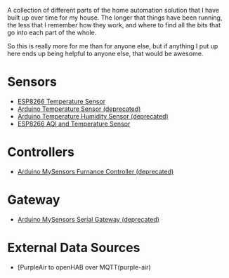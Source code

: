 
A collection of different parts of the home automation solution that I have built up over time for my house. The longer that things have been running, the less that I remember how they work, and where to find all the bits that go into each part of the whole.

So this is really more for me than for anyone else, but if anything I put up here ends up being helpful to anyone else, that would be awesome.

# Sensors
 - [ESP8266 Temperature Sensor](sensors/esp-temperature-sensor)
 - [Arduino Temperature Sensor (deprecated)](sensors/arduino-temperature-sensor)
 - [Arduino Temperature Humidity Sensor (deprecated)](sensors/arduino-temperature-humidity-sensor)
 - [ESP8266 AQI and Temperature Sensor](sensors/esp-air-quality-sensor)

# Controllers
 - [Arduino MySensors Furnance Controller (deprecated)](controllers/arduino-furnace-controller)

# Gateway
 - [Arduino MySensors Serial Gateway (deprecated)](openhab/arduino-serial-gateway)

# External Data Sources
 - [PurpleAir to openHAB over MQTT(purple-air)